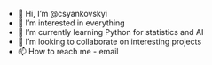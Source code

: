 - 👋 Hi, I’m @csyankovskyi
- 👀 I’m interested in everything
- 🌱 I’m currently learning Python for statistics and AI
- 💞️ I’m looking to collaborate on interesting projects
- 📫 How to reach me - email

<!---
csyankovskyi/csyankovskyi is a ✨ special ✨ repository because its `README.md` (this file) appears on your GitHub profile.
You can click the Preview link to take a look at your changes.
--->
